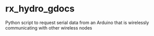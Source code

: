 rx_hydro_gdocs
==============

Python script to request serial data from an Arduino that is wirelessly communicating with other wireless nodes
